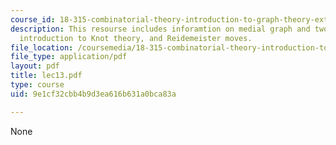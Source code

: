 ```yaml
---
course_id: 18-315-combinatorial-theory-introduction-to-graph-theory-extremal-and-enumerative-combinatorics-spring-2005
description: This resourse includes inforamtion on medial graph and two type of cuts,
  introduction to Knot theory, and Reidemeister moves.
file_location: /coursemedia/18-315-combinatorial-theory-introduction-to-graph-theory-extremal-and-enumerative-combinatorics-spring-2005/9e1cf32cbb4b9d3ea616b631a0bca83a_lec13.pdf
file_type: application/pdf
layout: pdf
title: lec13.pdf
type: course
uid: 9e1cf32cbb4b9d3ea616b631a0bca83a

---
```

None